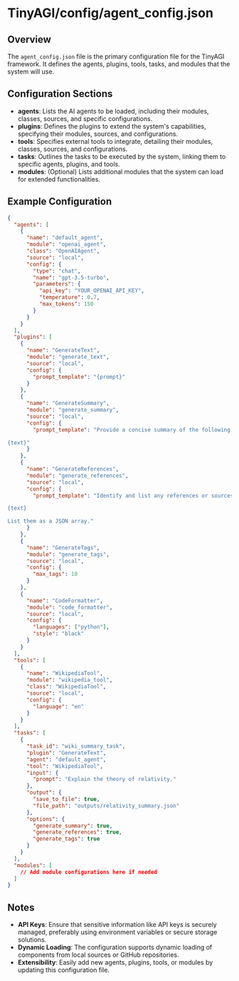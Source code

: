 
# TinyAGI/config/agent_config.json

## Overview

The `agent_config.json` file is the primary configuration file for the TinyAGI framework. It defines the agents, plugins, tools, tasks, and modules that the system will use.

## Configuration Sections

- **agents**: Lists the AI agents to be loaded, including their modules, classes, sources, and specific configurations.
- **plugins**: Defines the plugins to extend the system's capabilities, specifying their modules, sources, and configurations.
- **tools**: Specifies external tools to integrate, detailing their modules, classes, sources, and configurations.
- **tasks**: Outlines the tasks to be executed by the system, linking them to specific agents, plugins, and tools.
- **modules**: (Optional) Lists additional modules that the system can load for extended functionalities.

## Example Configuration

```json
{
  "agents": [
    {
      "name": "default_agent",
      "module": "openai_agent",
      "class": "OpenAIAgent",
      "source": "local",
      "config": {
        "type": "chat",
        "name": "gpt-3.5-turbo",
        "parameters": {
          "api_key": "YOUR_OPENAI_API_KEY",
          "temperature": 0.7,
          "max_tokens": 150
        }
      }
    }
  ],
  "plugins": [
    {
      "name": "GenerateText",
      "module": "generate_text",
      "source": "local",
      "config": {
        "prompt_template": "{prompt}"
      }
    },
    {
      "name": "GenerateSummary",
      "module": "generate_summary",
      "source": "local",
      "config": {
        "prompt_template": "Provide a concise summary of the following text:

{text}"
      }
    },
    {
      "name": "GenerateReferences",
      "module": "generate_references",
      "source": "local",
      "config": {
        "prompt_template": "Identify and list any references or sources mentioned in the following text:

{text}

List them as a JSON array."
      }
    },
    {
      "name": "GenerateTags",
      "module": "generate_tags",
      "source": "local",
      "config": {
        "max_tags": 10
      }
    },
    {
      "name": "CodeFormatter",
      "module": "code_formatter",
      "source": "local",
      "config": {
        "languages": ["python"],
        "style": "black"
      }
    }
  ],
  "tools": [
    {
      "name": "WikipediaTool",
      "module": "wikipedia_tool",
      "class": "WikipediaTool",
      "source": "local",
      "config": {
        "language": "en"
      }
    }
  ],
  "tasks": [
    {
      "task_id": "wiki_summary_task",
      "plugin": "GenerateText",
      "agent": "default_agent",
      "tool": "WikipediaTool",
      "input": {
        "prompt": "Explain the theory of relativity."
      },
      "output": {
        "save_to_file": true,
        "file_path": "outputs/relativity_summary.json"
      },
      "options": {
        "generate_summary": true,
        "generate_references": true,
        "generate_tags": true
      }
    }
  ],
  "modules": [
    // Add module configurations here if needed
  ]
}
```

## Notes

- **API Keys**: Ensure that sensitive information like API keys is securely managed, preferably using environment variables or secure storage solutions.
- **Dynamic Loading**: The configuration supports dynamic loading of components from local sources or GitHub repositories.
- **Extensibility**: Easily add new agents, plugins, tools, or modules by updating this configuration file.
